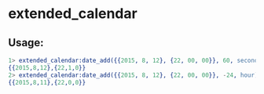 # extended_calendar

## Usage:

```erlang
1> extended_calendar:date_add({{2015, 8, 12}, {22, 00, 00}}, 60, second).
{{2015,8,12},{22,1,0}}
2> extended_calendar:date_add({{2015, 8, 12}, {22, 00, 00}}, -24, hour).
{{2015,8,11},{22,0,0}}